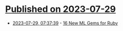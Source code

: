 # [Published on 2023-07-29](index.md)

* [2023-07-29, 07:37:39](https://lobste.rs/s/tztafx/16_new_ml_gems_for_ruby) - [16 New ML Gems for Ruby](https://ankane.org/new-ml-gems)
